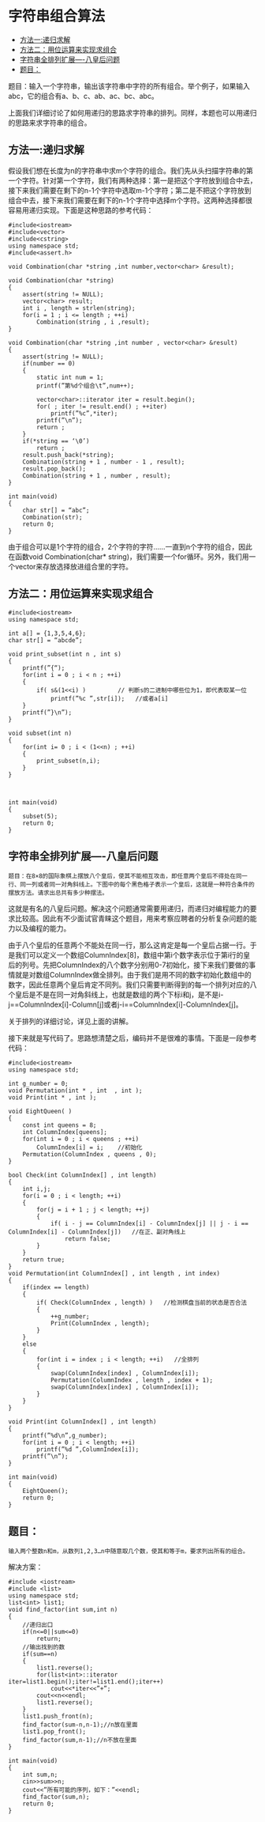 # 字符串组合算法

<!-- TOC -->

- [方法一:递归求解](#方法一递归求解)
- [方法二：用位运算来实现求组合](#方法二用位运算来实现求组合)
- [字符串全排列扩展—-八皇后问题](#字符串全排列扩展-八皇后问题)
- [题目：](#题目)

<!-- /TOC -->

题目：输入一个字符串，输出该字符串中字符的所有组合。举个例子，如果输入abc，它的组合有a、b、c、ab、ac、bc、abc。

上面我们详细讨论了如何用递归的思路求字符串的排列。同样，本题也可以用递归的思路来求字符串的组合。

## 方法一:递归求解

假设我们想在长度为n的字符串中求m个字符的组合。我们先从头扫描字符串的第一个字符。针对第一个字符，我们有两种选择：第一是把这个字符放到组合中去，接下来我们需要在剩下的n-1个字符中选取m-1个字符；第二是不把这个字符放到组合中去，接下来我们需要在剩下的n-1个字符中选择m个字符。这两种选择都很容易用递归实现。下面是这种思路的参考代码：

```
#include<iostream>  
#include<vector>  
#include<cstring>  
using namespace std;  
#include<assert.h>  
    
void Combination(char *string ,int number,vector<char> &result);  
    
void Combination(char *string)  
{  
    assert(string != NULL);  
    vector<char> result;  
    int i , length = strlen(string);  
    for(i = 1 ; i <= length ; ++i)  
        Combination(string , i ,result);  
}  
    
void Combination(char *string ,int number , vector<char> &result)  
{  
    assert(string != NULL);  
    if(number == 0)  
    {  
        static int num = 1;  
        printf(”第%d个组合\t”,num++);  
    
        vector<char>::iterator iter = result.begin();  
        for( ; iter != result.end() ; ++iter)  
            printf(”%c”,*iter);  
        printf(”\n”);  
        return ;  
    }  
    if(*string == ‘\0’)  
        return ;  
    result.push_back(*string);  
    Combination(string + 1 , number - 1 , result);  
    result.pop_back();  
    Combination(string + 1 , number , result);  
}  
    
int main(void)  
{  
    char str[] = “abc”;  
    Combination(str);  
    return 0;  
}  
```

由于组合可以是1个字符的组合，2个字符的字符……一直到n个字符的组合，因此在函数void Combination(char* string)，我们需要一个for循环。另外，我们用一个vector来存放选择放进组合里的字符。

## 方法二：用位运算来实现求组合

```
#include<iostream>  
using namespace std;  
    
int a[] = {1,3,5,4,6};  
char str[] = “abcde”;  
    
void print_subset(int n , int s)  
{  
    printf(”{“);  
    for(int i = 0 ; i < n ; ++i)  
    {  
        if( s&(1<<i) )         // 判断s的二进制中哪些位为1，即代表取某一位  
            printf(”%c ”,str[i]);   //或者a[i]  
    }  
    printf(”}\n”);  
}  
    
void subset(int n)  
{  
    for(int i= 0 ; i < (1<<n) ; ++i)  
    {  
        print_subset(n,i);  
    }  
}  
    
    
    
int main(void)  
{  
    subset(5);  
    return 0;  
}  
```

## 字符串全排列扩展—-八皇后问题

    题目：在8×8的国际象棋上摆放八个皇后，使其不能相互攻击，即任意两个皇后不得处在同一行、同一列或者同一对角斜线上。下图中的每个黑色格子表示一个皇后，这就是一种符合条件的摆放方法。请求出总共有多少种摆法。


 这就是有名的八皇后问题。解决这个问题通常需要用递归，而递归对编程能力的要求比较高。因此有不少面试官青睐这个题目，用来考察应聘者的分析复杂问题的能力以及编程的能力。

由于八个皇后的任意两个不能处在同一行，那么这肯定是每一个皇后占据一行。于是我们可以定义一个数组ColumnIndex[8]，数组中第i个数字表示位于第i行的皇后的列号。先把ColumnIndex的八个数字分别用0-7初始化，接下来我们要做的事情就是对数组ColumnIndex做全排列。由于我们是用不同的数字初始化数组中的数字，因此任意两个皇后肯定不同列。我们只需要判断得到的每一个排列对应的八个皇后是不是在同一对角斜线上，也就是数组的两个下标i和j，是不是i-j==ColumnIndex[i]-Column[j]或者j-i==ColumnIndex[i]-ColumnIndex[j]。

关于排列的详细讨论，详见上面的讲解。

接下来就是写代码了。思路想清楚之后，编码并不是很难的事情。下面是一段参考代码：

```
#include<iostream>  
using namespace std;  
    
int g_number = 0;  
void Permutation(int * , int  , int );  
void Print(int * , int );  
    
void EightQueen( )  
{  
    const int queens = 8;  
    int ColumnIndex[queens];  
    for(int i = 0 ; i < queens ; ++i)  
        ColumnIndex[i] = i;    //初始化  
    Permutation(ColumnIndex , queens , 0);  
}  
    
bool Check(int ColumnIndex[] , int length)  
{  
    int i,j;  
    for(i = 0 ; i < length; ++i)  
    {  
        for(j = i + 1 ; j < length; ++j)  
        {  
            if( i - j == ColumnIndex[i] - ColumnIndex[j] || j - i == ColumnIndex[i] - ColumnIndex[j])   //在正、副对角线上  
                return false;  
        }  
    }  
    return true;  
}  
void Permutation(int ColumnIndex[] , int length , int index)  
{  
    if(index == length)  
    {  
        if( Check(ColumnIndex , length) )   //检测棋盘当前的状态是否合法  
        {  
            ++g_number;  
            Print(ColumnIndex , length);  
        }  
    }  
    else  
    {  
        for(int i = index ; i < length; ++i)   //全排列  
        {  
            swap(ColumnIndex[index] , ColumnIndex[i]);  
            Permutation(ColumnIndex , length , index + 1);  
            swap(ColumnIndex[index] , ColumnIndex[i]);  
        }  
    }  
}  
    
void Print(int ColumnIndex[] , int length)  
{  
    printf(”%d\n”,g_number);  
    for(int i = 0 ; i < length; ++i)  
        printf(”%d ”,ColumnIndex[i]);  
    printf(”\n”);  
}  
    
int main(void)  
{  
    EightQueen();  
    return 0;  
}  
```

## 题目：

	输入两个整数n和m，从数列1,2,3…n中随意取几个数，使其和等于m，要求列出所有的组合。


解决方案：

```
#include <iostream>  
#include <list>  
using namespace std;  
list<int> list1;  
void find_factor(int sum,int n)  
{  
    //递归出口  
    if(n<=0||sum<=0)  
        return;  
    //输出找到的数  
    if(sum==n)  
    {  
        list1.reverse();  
        for(list<int>::iterator iter=list1.begin();iter!=list1.end();iter++)  
            cout<<*iter<<”+”;  
        cout<<n<<endl;  
        list1.reverse();  
    }  
    list1.push_front(n);  
    find_factor(sum-n,n-1);//n放在里面  
    list1.pop_front();  
    find_factor(sum,n-1);//n不放在里面  
}  
    
int main(void)  
{  
    int sum,n;  
    cin>>sum>>n;  
    cout<<”所有可能的序列，如下：”<<endl;  
    find_factor(sum,n);  
    return 0;  
}  
```
